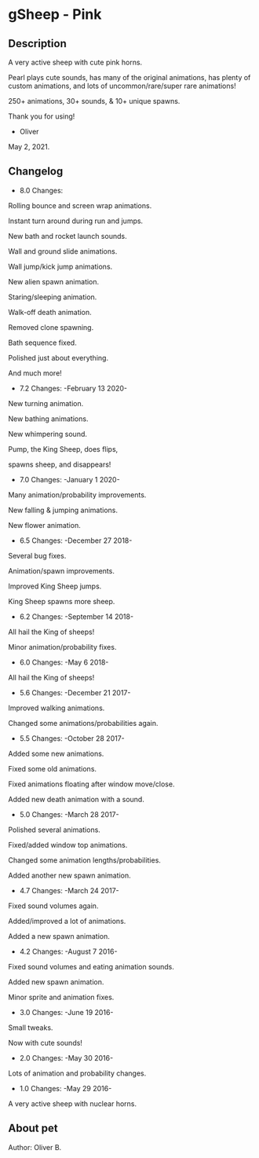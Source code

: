 # gSheep - Pink

## Description
A very active sheep with cute pink horns.

Pearl plays cute sounds,
has many of the original animations,
has plenty of custom animations,
and lots of uncommon/rare/super rare animations!

250+ animations, 30+ sounds, & 10+ unique spawns.

Thank you for using!
- Oliver

May 2, 2021.

## Changelog
- 8.0 Changes:

Rolling bounce and screen wrap animations.

Instant turn around during run and jumps.

New bath and rocket launch sounds.

Wall and ground slide animations.

Wall jump/kick jump animations.

New alien spawn animation.

Staring/sleeping animation.

Walk-off death animation.

Removed clone spawning.

Bath sequence fixed.

Polished just about everything.

And much more!

- 7.2 Changes:
-February 13 2020-

New turning animation.

New bathing animations.

New whimpering sound.

Pump, the King Sheep, does flips,

spawns sheep, and disappears!

- 7.0 Changes:
-January 1 2020-

Many animation/probability improvements.

New falling &amp; jumping animations.

New flower animation.

- 6.5 Changes:
-December 27 2018-

Several bug fixes.

Animation/spawn improvements.

Improved King Sheep jumps.

King Sheep spawns more sheep.

- 6.2 Changes:
-September 14 2018-

All hail the King of sheeps!

Minor animation/probability fixes.

- 6.0 Changes:
-May 6 2018-

All hail the King of sheeps!

- 5.6 Changes:
-December 21 2017-

Improved walking animations.

Changed some animations/probabilities again.

- 5.5 Changes:
-October 28 2017-

Added some new animations.

Fixed some old animations.

Fixed animations floating after window move/close.

Added new death animation with a sound.

- 5.0 Changes:
-March 28 2017-

Polished several animations.

Fixed/added window top animations.

Changed some animation lengths/probabilities.

Added another new spawn animation.

- 4.7 Changes:
-March 24 2017-

Fixed sound volumes again.

Added/improved a lot of animations.

Added a new spawn animation.

- 4.2 Changes:
-August 7 2016-

Fixed sound volumes and eating animation sounds.

Added new spawn animation.

Minor sprite and animation fixes.

- 3.0 Changes:
-June 19 2016-

Small tweaks.

Now with cute sounds!

- 2.0 Changes:
-May 30 2016-

Lots of animation and probability changes.

- 1.0 Changes:
-May 29 2016-

A very active sheep with nuclear horns.


## About pet
Author: Oliver B.